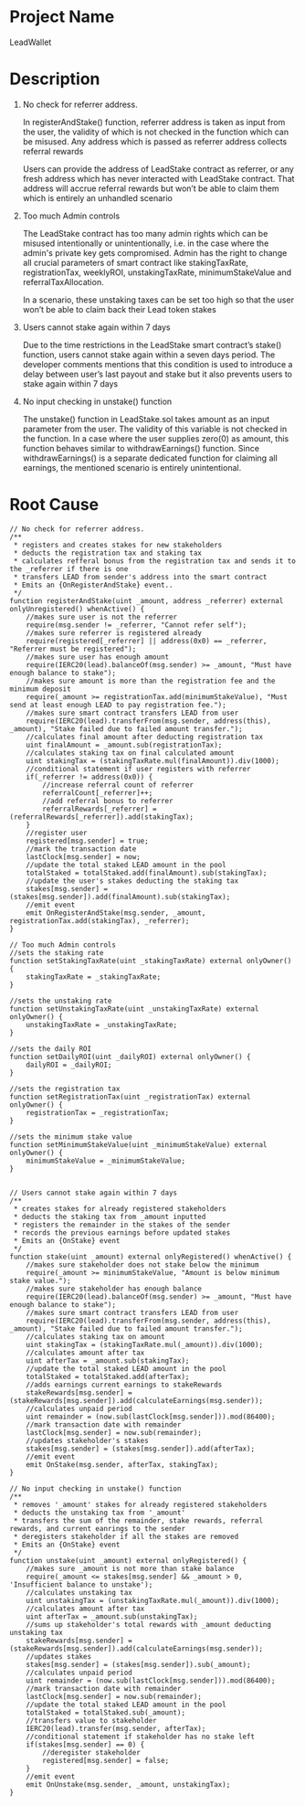 # Project Name
LeadWallet

# Description
1. No check for referrer address. 
    
    In registerAndStake() function, referrer address is taken as input from the user, the validity of which is not checked in the function which can be misused. Any address which is passed as referrer address collects referral rewards 
    
    Users can provide the address of LeadStake contract as referrer, or any fresh address which has never interacted with LeadStake contract. That address will accrue referral rewards but won’t be able to claim them which is entirely an unhandled scenario 
    
2. Too much Admin controls 
    
    The LeadStake contract has too many admin rights which can be misused intentionally or unintentionally, i.e. in the case where the admin's private key gets compromised. Admin has the right to change all crucial parameters of smart contract like stakingTaxRate, registrationTax, weeklyROI, unstakingTaxRate, minimumStakeValue and referralTaxAllocation.
    
    In a scenario, these unstaking taxes can be set too high so that the user won’t be able to claim back their Lead token stakes
    
3. Users cannot stake again within 7 days 
    
    Due to the time restrictions in the LeadStake smart contract’s stake() function, users cannot stake again within a seven days period. The developer comments mentions that this condition is used to introduce a delay between user’s last payout and stake but it also prevents users to stake again within 7 days 
    
4. No input checking in unstake() function
    
    The unstake() function in LeadStake.sol takes amount as an input parameter from the user. The validity of this variable is not checked in the function. In a case where the user supplies zero(0) as amount, this function behaves similar to withdrawEarnings() function. Since withdrawEarnings() is a separate dedicated function for claiming all earnings, the mentioned scenario is entirely unintentional.

# Root Cause
```solidity
// No check for referrer address.
/**
 * registers and creates stakes for new stakeholders
 * deducts the registration tax and staking tax
 * calculates refferal bonus from the registration tax and sends it to the _referrer if there is one
 * transfers LEAD from sender's address into the smart contract
 * Emits an {OnRegisterAndStake} event..
 */
function registerAndStake(uint _amount, address _referrer) external onlyUnregistered() whenActive() {
    //makes sure user is not the referrer
    require(msg.sender != _referrer, "Cannot refer self");
    //makes sure referrer is registered already
    require(registered[_referrer] || address(0x0) == _referrer, "Referrer must be registered");
    //makes sure user has enough amount
    require(IERC20(lead).balanceOf(msg.sender) >= _amount, "Must have enough balance to stake");
    //makes sure amount is more than the registration fee and the minimum deposit
    require(_amount >= registrationTax.add(minimumStakeValue), "Must send at least enough LEAD to pay registration fee.");
    //makes sure smart contract transfers LEAD from user
    require(IERC20(lead).transferFrom(msg.sender, address(this), _amount), "Stake failed due to failed amount transfer.");
    //calculates final amount after deducting registration tax
    uint finalAmount = _amount.sub(registrationTax);
    //calculates staking tax on final calculated amount
    uint stakingTax = (stakingTaxRate.mul(finalAmount)).div(1000);
    //conditional statement if user registers with referrer 
    if(_referrer != address(0x0)) {
        //increase referral count of referrer
        referralCount[_referrer]++;
        //add referral bonus to referrer
        referralRewards[_referrer] = (referralRewards[_referrer]).add(stakingTax);
    } 
    //register user
    registered[msg.sender] = true;
    //mark the transaction date
    lastClock[msg.sender] = now;
    //update the total staked LEAD amount in the pool
    totalStaked = totalStaked.add(finalAmount).sub(stakingTax);
    //update the user's stakes deducting the staking tax
    stakes[msg.sender] = (stakes[msg.sender]).add(finalAmount).sub(stakingTax);
    //emit event
    emit OnRegisterAndStake(msg.sender, _amount, registrationTax.add(stakingTax), _referrer);
}

// Too much Admin controls 
//sets the staking rate
function setStakingTaxRate(uint _stakingTaxRate) external onlyOwner() {
    stakingTaxRate = _stakingTaxRate;
}

//sets the unstaking rate
function setUnstakingTaxRate(uint _unstakingTaxRate) external onlyOwner() {
    unstakingTaxRate = _unstakingTaxRate;
}

//sets the daily ROI
function setDailyROI(uint _dailyROI) external onlyOwner() {
    dailyROI = _dailyROI;
}

//sets the registration tax
function setRegistrationTax(uint _registrationTax) external onlyOwner() {
    registrationTax = _registrationTax;
}

//sets the minimum stake value
function setMinimumStakeValue(uint _minimumStakeValue) external onlyOwner() {
    minimumStakeValue = _minimumStakeValue;
}


// Users cannot stake again within 7 days 
/**
 * creates stakes for already registered stakeholders
 * deducts the staking tax from _amount inputted
 * registers the remainder in the stakes of the sender
 * records the previous earnings before updated stakes 
 * Emits an {OnStake} event
 */
function stake(uint _amount) external onlyRegistered() whenActive() {
    //makes sure stakeholder does not stake below the minimum
    require(_amount >= minimumStakeValue, "Amount is below minimum stake value.");
    //makes sure stakeholder has enough balance
    require(IERC20(lead).balanceOf(msg.sender) >= _amount, "Must have enough balance to stake");
    //makes sure smart contract transfers LEAD from user
    require(IERC20(lead).transferFrom(msg.sender, address(this), _amount), "Stake failed due to failed amount transfer.");
    //calculates staking tax on amount
    uint stakingTax = (stakingTaxRate.mul(_amount)).div(1000);
    //calculates amount after tax
    uint afterTax = _amount.sub(stakingTax);
    //update the total staked LEAD amount in the pool
    totalStaked = totalStaked.add(afterTax);
    //adds earnings current earnings to stakeRewards
    stakeRewards[msg.sender] = (stakeRewards[msg.sender]).add(calculateEarnings(msg.sender));
    //calculates unpaid period
    uint remainder = (now.sub(lastClock[msg.sender])).mod(86400);
    //mark transaction date with remainder
    lastClock[msg.sender] = now.sub(remainder);
    //updates stakeholder's stakes
    stakes[msg.sender] = (stakes[msg.sender]).add(afterTax);
    //emit event
    emit OnStake(msg.sender, afterTax, stakingTax);
}

// No input checking in unstake() function
/**
 * removes '_amount' stakes for already registered stakeholders
 * deducts the unstaking tax from '_amount'
 * transfers the sum of the remainder, stake rewards, referral rewards, and current eanrings to the sender 
 * deregisters stakeholder if all the stakes are removed
 * Emits an {OnStake} event
 */
function unstake(uint _amount) external onlyRegistered() {
    //makes sure _amount is not more than stake balance
    require(_amount <= stakes[msg.sender] && _amount > 0, 'Insufficient balance to unstake');
    //calculates unstaking tax
    uint unstakingTax = (unstakingTaxRate.mul(_amount)).div(1000);
    //calculates amount after tax
    uint afterTax = _amount.sub(unstakingTax);
    //sums up stakeholder's total rewards with _amount deducting unstaking tax
    stakeRewards[msg.sender] = (stakeRewards[msg.sender]).add(calculateEarnings(msg.sender));
    //updates stakes
    stakes[msg.sender] = (stakes[msg.sender]).sub(_amount);
    //calculates unpaid period
    uint remainder = (now.sub(lastClock[msg.sender])).mod(86400);
    //mark transaction date with remainder
    lastClock[msg.sender] = now.sub(remainder);
    //update the total staked LEAD amount in the pool
    totalStaked = totalStaked.sub(_amount);
    //transfers value to stakeholder
    IERC20(lead).transfer(msg.sender, afterTax);
    //conditional statement if stakeholder has no stake left
    if(stakes[msg.sender] == 0) {
        //deregister stakeholder
        registered[msg.sender] = false;
    }
    //emit event
    emit OnUnstake(msg.sender, _amount, unstakingTax);
}